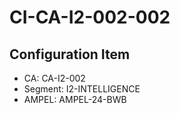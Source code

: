 # CI-CA-I2-002-002

## Configuration Item
- CA: CA-I2-002
- Segment: I2-INTELLIGENCE
- AMPEL: AMPEL-24-BWB
